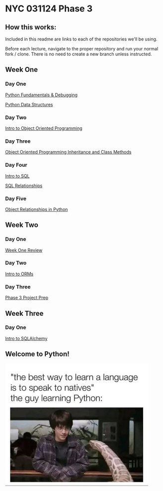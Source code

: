 # NYC 031124 Phase 3

## How this works:

Included in this readme are links to each of the repositories we'll be using.

Before each lecture, navigate to the proper repository and run your normal fork / clone. There is no need to create a new branch unless instructed.

## Week One

### Day One
[Python Fundamentals & Debugging](https://github.com/brewchetta/031124-ph3-01-python-fundamentals)

[Python Data Structures](https://github.com/brewchetta/031124-ph3-02-python-data-structures)

### Day Two

[Intro to Object Oriented Programming](https://github.com/brewchetta/031124-ph3-03-intro-to-oop)

### Day Three

[Object Oriented Programming Inheritance and Class Methods](https://github.com/brewchetta/031124-ph3-04-oop-inheritance-class-methods)

### Day Four

[Intro to SQL](https://github.com/brewchetta/031124-ph3-05-intro-to-sql)

[SQL Relationships](https://github.com/brewchetta/031124-ph3-06-sql-table-joins)

### Day Five

[Object Relationships in Python](https://github.com/brewchetta/031124-ph3-07-object-relationships)

## Week Two

### Day One

[Week One Review](#)

### Day Two

[Intro to ORMs](https://github.com/brewchetta/031124-ph3-08-building-orms)

### Day Three

[Phase 3 Project Prep](#)

## Week Three

### Day One

[Intro to SQLAlchemy](https://github.com/brewchetta/031124-ph3-09-intro-to-sqlalchemy)

## Welcome to Python!

!["the best way to learn a language is to speak to natives", "man speaks with live python"](assets/learning-python.jpeg)